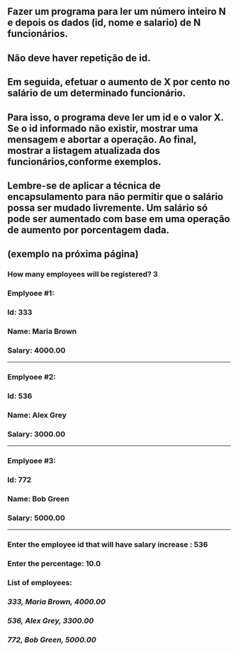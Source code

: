 ## Fazer um programa para ler um número inteiro N e depois os dados (id, nome e salario) de N funcionários. 
## Não deve haver repetição de id.
## Em seguida, efetuar o aumento de X por cento no salário de um determinado funcionário.
## Para isso, o programa deve ler um id e o valor X. Se o id informado não existir, mostrar uma mensagem e abortar a operação. Ao final, mostrar a listagem atualizada dos funcionários,conforme exemplos.
## Lembre-se de aplicar a técnica de encapsulamento para não permitir que o salário possa ser mudado livremente. Um salário só pode ser aumentado com base em uma operação de aumento por porcentagem dada.
## (exemplo na próxima página)

 ### How many employees will be registered? __3__
 ### Emplyoee #1:
 ### Id: __333__
 ### Name: __Maria Brown__
 ### Salary: __4000.00__
 ------
 ### Emplyoee #2:
 ### Id: __536__
 ### Name: __Alex Grey__
 ### Salary: __3000.00__
 -------
 ### Emplyoee #3:
 ### Id: __772__
 ### Name: __Bob Green__
 ### Salary: __5000.00__
 ----
 ### Enter the employee id that will have salary increase : __536__
 ### Enter the percentage: __10.0__
 ### List of employees:
 ### *__*333, Maria Brown, 4000.00*__*
 ### *__*536, Alex Grey, 3300.00*__*
 ### *__*772, Bob Green, 5000.00*__*
